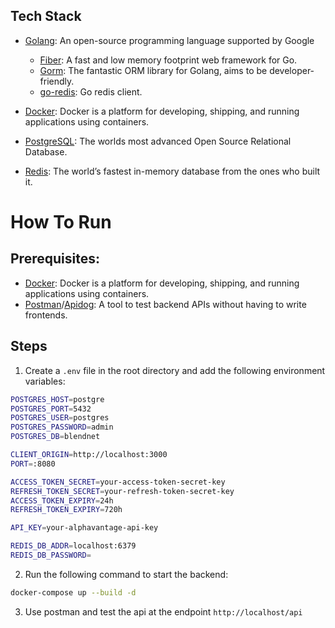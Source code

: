 ## Tech Stack

- [Golang](https://go.dev): An open-source programming language supported by Google

  - [Fiber](https://gofiber.io): A fast and low memory footprint web framework for Go.
  - [Gorm](https://gorm.io): The fantastic ORM library for Golang, aims to be developer-friendly.
  - [go-redis](https://github.com/redis/go-redis): Go redis client.

- [Docker](https://www.docker.com): Docker is a platform for developing, shipping, and running applications using containers.
- [PostgreSQL](https://www.postgresql.org/): The worlds most advanced Open Source Relational Database.
- [Redis](https://redis.io): The world’s fastest in-memory database from the ones who built it.

# How To Run

## Prerequisites:

- [Docker](https://www.docker.com): Docker is a platform for developing, shipping, and running applications using containers.
- [Postman](https://www.postman.com)/[Apidog](https://apidog.com): A tool to test backend APIs without having to write frontends.

## Steps

1. Create a `.env` file in the root directory and add the following environment variables:

```bash
POSTGRES_HOST=postgre
POSTGRES_PORT=5432
POSTGRES_USER=postgres
POSTGRES_PASSWORD=admin
POSTGRES_DB=blendnet

CLIENT_ORIGIN=http://localhost:3000
PORT=:8080

ACCESS_TOKEN_SECRET=your-access-token-secret-key
REFRESH_TOKEN_SECRET=your-refresh-token-secret-key
ACCESS_TOKEN_EXPIRY=24h
REFRESH_TOKEN_EXPIRY=720h

API_KEY=your-alphavantage-api-key

REDIS_DB_ADDR=localhost:6379
REDIS_DB_PASSWORD=
```

2. Run the following command to start the backend:

```bash
docker-compose up --build -d
```

3.  Use postman and test the api at the endpoint `http://localhost/api`
